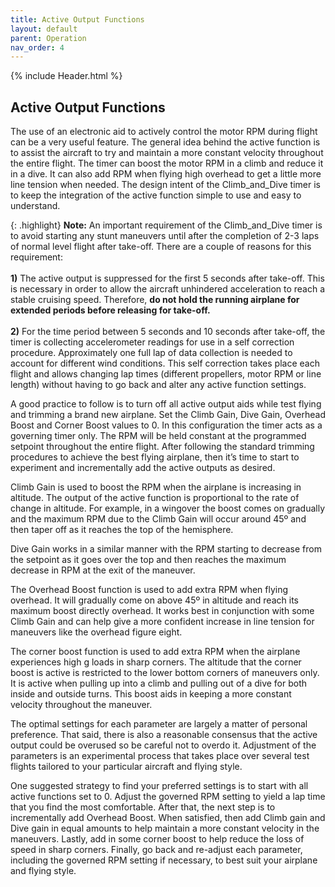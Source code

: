 ```yaml
---
title: Active Output Functions
layout: default
parent: Operation
nav_order: 4
---
```


{% include Header.html %}

## Active Output Functions ##

The use of an electronic aid to actively control the motor RPM during flight can be a very useful feature. The general idea behind the active function is to assist the aircraft to try and maintain a more constant velocity throughout the entire flight.  The timer can boost the motor RPM in a climb and reduce it in a dive. It can also add RPM when flying high overhead to get a little more line tension when needed.  The design intent of the Climb_and_Dive timer is to keep the integration of the active function simple to use and easy to understand.

{: .highlight}
**Note:** An important requirement of the Climb_and_Dive timer is to avoid starting any stunt maneuvers until after the completion of 2-3 laps of normal level flight after take-off. There are a couple of reasons for this requirement:<br><br>
**1)** The active output is suppressed for the first 5 seconds after take-off. This is necessary in order to allow the aircraft unhindered acceleration to reach a stable cruising speed. Therefore, **do not hold the running airplane for extended periods before releasing for take-off.**<br><br>
**2)** For the time period between 5 seconds and 10 seconds after take-off, the timer is collecting accelerometer readings for use in a self correction procedure. Approximately one full lap of data collection is needed to account for different wind conditions. This self correction takes place each flight and allows changing lap times (different propellers, motor RPM or line length) without having to go back and alter any active function settings.

A good practice to follow is to turn off all active output aids while test flying and trimming a brand new airplane. Set the Climb Gain, Dive Gain, Overhead Boost and Corner Boost values to 0.  In this configuration the timer acts as a governing timer only.  The RPM will be held constant at the programmed setpoint throughout the entire flight.  After following the standard trimming procedures to achieve the best flying airplane, then it’s time to start to experiment and incrementally add the active outputs as desired.

Climb Gain is used to boost the RPM when the airplane is increasing in altitude.  The output of the active function is proportional to the rate of change in altitude.  For example, in a wingover the boost comes on gradually and the maximum RPM due to the Climb Gain will occur around 45º and then taper off as it reaches the top of the hemisphere.

Dive Gain works in a similar manner with the RPM starting to decrease from the setpoint as it goes over the top and then reaches the maximum decrease in RPM at the exit of the maneuver.

The Overhead Boost function is used to add extra RPM when flying overhead.  It will gradually come on above 45º in altitude and reach its maximum boost directly overhead.  It works best in conjunction with some Climb Gain and can help give a more confident increase in line tension for maneuvers like the overhead figure eight.

The corner boost function is used to add extra RPM when the airplane experiences high g loads in sharp corners.  The altitude that the corner boost is active is restricted to the lower bottom corners of maneuvers only.  It is active when pulling up into a climb and pulling out of a dive for both inside and outside turns.  This boost aids in keeping a more constant velocity throughout the maneuver.

The optimal settings for each parameter are largely a matter of personal preference. That said, there is also a reasonable consensus that the active output could be overused so be careful not to overdo it. Adjustment of the parameters is an experimental process that takes place over several test flights tailored to your particular aircraft and flying style.

One suggested strategy to find your preferred settings is to start with all active functions set to 0.  Adjust the governed RPM setting to yield a lap time that you find the most comfortable.  After that, the next step is to incrementally add Overhead Boost.  When satisfied, then add Climb gain and Dive gain in equal amounts to help maintain a more constant velocity in the maneuvers.  Lastly, add in some corner boost to help reduce the loss of speed in sharp corners.  Finally, go back and re-adjust each parameter, including the governed RPM setting if necessary, to best suit your airplane and flying style.
